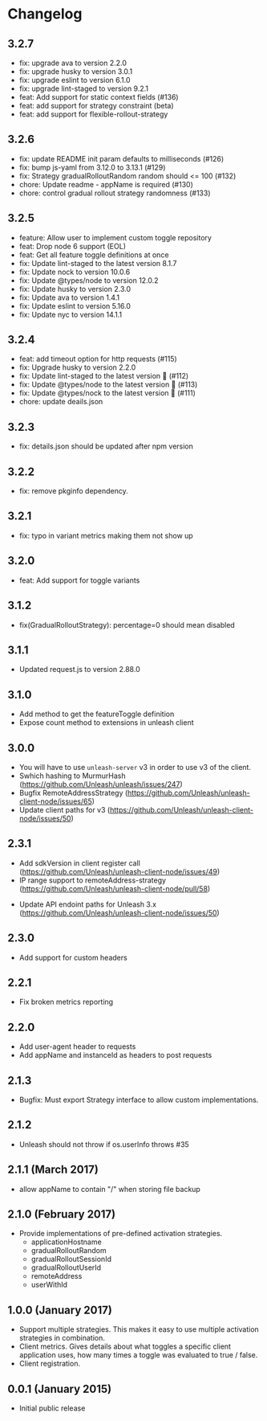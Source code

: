 # Changelog

## 3.2.7

-   fix: upgrade ava to version 2.2.0
-   fix: upgrade husky to version 3.0.1
-   fix: upgrade eslint to version 6.1.0
-   fix: upgrade lint-staged to version 9.2.1
-   feat: Add support for static context fields (#136)
-   feat: add support for strategy constraint (beta)
-   feat: add support for flexible-rollout-strategy

## 3.2.6

-   fix: update README init param defaults to milliseconds (#126)
-   fix: bump js-yaml from 3.12.0 to 3.13.1 (#129)
-   fix: Strategy gradualRolloutRandom random should <= 100 (#132)
-   chore: Update readme - appName is required (#130)
-   chore: control gradual rollout strategy randomness (#133)

## 3.2.5

-   feature: Allow user to implement custom toggle repository
-   feat: Drop node 6 support (EOL)
-   feat: Get all feature toggle definitions at once
-   fix: Update lint-staged to the latest version 8.1.7
-   fix: Update nock to version 10.0.6
-   fix: Update @types/node to version 12.0.2
-   fix: Update husky to version 2.3.0
-   fix: Update ava to version 1.4.1
-   fix: Update eslint to version 5.16.0
-   fix: Update nyc to version 14.1.1

## 3.2.4

-   feat: add timeout option for http requests (#115)
-   fix: Upgrade husky to version 2.2.0
-   fix: Update lint-staged to the latest version 🚀 (#112)
-   fix: Update @types/node to the latest version 🚀 (#113)
-   fix: Update @types/nock to the latest version 🚀 (#111)
-   chore: update deails.json

## 3.2.3

-   fix: details.json should be updated after npm version

## 3.2.2

-   fix: remove pkginfo dependency.

## 3.2.1

-   fix: typo in variant metrics making them not show up

## 3.2.0

-   feat: Add support for toggle variants

## 3.1.2

-   fix(GradualRolloutStrategy): percentage=0 should mean disabled

## 3.1.1

-   Updated request.js to version 2.88.0

## 3.1.0

-   Add method to get the featureToggle definition
-   Expose count method to extensions in unleash client

## 3.0.0

-   You will have to use `unleash-server` v3 in order to use v3 of the client.
-   Swhich hashing to MurmurHash (https://github.com/Unleash/unleash/issues/247)
-   Bugfix RemoteAddressStrategy (https://github.com/Unleash/unleash-client-node/issues/65)
-   Update client paths for v3 (https://github.com/Unleash/unleash-client-node/issues/50)

## 2.3.1

-   Add sdkVersion in client register call
    (https://github.com/Unleash/unleash-client-node/issues/49)
-   IP range support to remoteAddress-strategy
    (https://github.com/Unleash/unleash-client-node/pull/58)

*   Update API endoint paths for Unleash 3.x
    (https://github.com/Unleash/unleash-client-node/issues/50)

## 2.3.0

-   Add support for custom headers

## 2.2.1

-   Fix broken metrics reporting

## 2.2.0

-   Add user-agent header to requests
-   Add appName and instanceId as headers to post requests

## 2.1.3

-   Bugfix: Must export Strategy interface to allow custom implementations.

## 2.1.2

-   Unleash should not throw if os.userInfo throws #35

## 2.1.1 (March 2017)

-   allow appName to contain "/" when storing file backup

## 2.1.0 (February 2017)

-   Provide implementations of pre-defined activation strategies.
    -   applicationHostname
    -   gradualRolloutRandom
    -   gradualRolloutSessionId
    -   gradualRolloutUserId
    -   remoteAddress
    -   userWithId

## 1.0.0 (January 2017)

-   Support multiple strategies. This makes it easy to use multiple activation strategies in
    combination.
-   Client metrics. Gives details about what toggles a specific client application uses, how many
    times a toggle was evaluated to true / false.
-   Client registration.

## 0.0.1 (January 2015)

-   Initial public release
